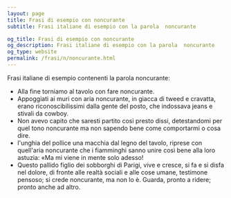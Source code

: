 ```yaml
---
layout: page
title: Frasi di esempio con noncurante 
subtitle: Frasi italiane di esempio con la parola  noncurante

og_title: Frasi di esempio con noncurante 
og_description: Frasi italiane di esempio con la parola  noncurante
og_type: website
permalink: /frasi/n/noncurante.html
---
```


Frasi italiane di esempio contenenti la parola noncurante:


- Alla fine torniamo al tavolo con fare noncurante.
- Appoggiati ai muri con aria noncurante, in giacca di tweed e cravatta, erano riconoscibilissimi dalla gente del posto, che indossava jeans e stivali da cowboy.
- Non avevo capito che saresti partito così presto dissi, detestandomi per quel tono noncurante ma non sapendo bene come comportarmi o cosa dire.
- l'unghia del pollice una macchia dal legno del tavolo, riprese con quell'aria noncurante che i fiamminghi sanno unire così bene alla loro astuzia: «Ma mi viene in mente solo adesso!
- Questo pallido figlio dei sobborghi di Parigi, vive e cresce, si fa e si disfa nel dolore, di fronte alle realtà sociali e alle cose umane, testimone pensoso; si crede noncurante, ma non lo è. Guarda, pronto a ridere; pronto anche ad altro.
